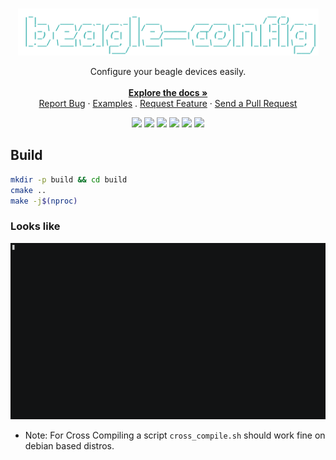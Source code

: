 <br />
<p align="center">
  <a href="https://github.com/SAtacker/beagle-config">
    <img src="assets/images/beaglecfg.png" alt="Logo" width="481" height="75">
  </a>
  <p align="center">
    Configure your beagle devices easily.
    <br/>
    <br/>
    <a href="https://github.com/SAtacker/beagle-config/wiki"><strong>Explore the docs »</strong></a>
    <br />
    <a href="https://github.com/SAtacker/beagle-config/issues">Report Bug</a>
    ·
    <a href="https://github.com/SAtacker/beagle-config/wiki/Examples">Examples</a>
    .
    <a href="https://github.com/SAtacker/beagle-config/issues">Request Feature</a>
    ·
    <a href="https://github.com/SAtacker/beagle-config/pulls">Send a Pull Request</a>
  </p>
</p>

<p align="center">
  <img src="https://github.com/SAtacker/beagle-config/actions/workflows/armhf-build.yml/badge.svg">
  <img src="https://img.shields.io/github/stars/SAtacker/beagle-config">
  <img src="https://img.shields.io/github/forks/SAtacker/beagle-config">
  <img src="https://img.shields.io/github/issues/SAtacker/beagle-config">
  <img src="https://img.shields.io/github/repo-size/SAtacker/beagle-config">
  <img src="https://img.shields.io/github/license/SAtacker/beagle-config">
</p>

## Build

```bash
mkdir -p build && cd build
cmake ..
make -j$(nproc)
```
### Looks like
![gif](assets/beaglecfg.gif)

* Note: For Cross Compiling a script `cross_compile.sh` should work fine on debian based distros.
